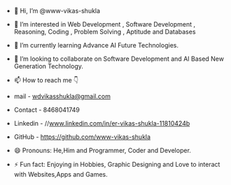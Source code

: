 - 👋 Hi, I’m @www-vikas-shukla
- 👀 I’m interested in Web Development , Software Development , Reasoning, Coding , Problem Solving , Aptitude and Databases
- 🌱 I’m currently learning Advance AI Future Technologies.
- 💞️ I’m looking to collaborate on Software Development and AI Based New Generation Technology.
- 📫 How to reach me 👇

-  mail - wdvikasshukla@gmail.com
  
- Contact -
  8468041749

- Linkedin - //www.linkedin.com/in/er-vikas-shukla-11810424b

- GitHub - https://github.com/www-vikas-shukla

- 😄 Pronouns: He,Him and Programmer, Coder and Developer.
- ⚡ Fun fact: Enjoying in Hobbies, Graphic Designing and Love to interact with Websites,Apps and Games.

<!---
www-vikas-shukla/www-vikas-shukla is a ✨ special ✨ repository because its `README.md` (this file) appears on your GitHub profile.
You can click the Preview link to take a look at your changes.
--->
